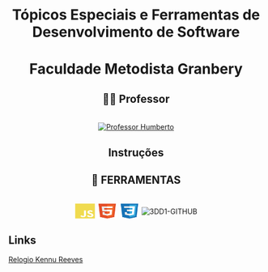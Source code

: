 <h1 align="center">Tópicos Especiais e Ferramentas de Desenvolvimento de Software</h1>


   <h1 align="center">Faculdade Metodista Granbery</h1>    
    

<h2 align="center">👨‍🏫 Professor</h2>
<div align="center" style="display: inline_block"><br>
    <a href="https://www.linkedin.com/in/humberto-dalpra-837b511aa/"><img alt="Professor Humberto" src="https://media-exp1.licdn.com/dms/image/C4E03AQGcAWb3Z-gvCA/profile-displayphoto-shrink_400_400/0/1594320267202?e=1636588800&v=beta&t=rlmmyL4IVI_8O4qNuc1lbPqS4vPl4JGxqwMz-f7S0lg" width="115"></a>
    </div>

<h2 align="center">Instruções</h2>


<h2 align="center">🧪 FERRAMENTAS</h2>


<div align="center" style="display: inline_block"><br>
  
  <img align="center" alt="3DD1-Js" height="30" width="40" src="https://raw.githubusercontent.com/devicons/devicon/master/icons/javascript/javascript-plain.svg">  
  <img align="center" alt="3DD1-HTML" height="30" width="40" src="https://raw.githubusercontent.com/devicons/devicon/master/icons/html5/html5-original.svg">
  <img align="center" alt="3DD1-CSS" height="30" width="40" src="https://raw.githubusercontent.com/devicons/devicon/master/icons/css3/css3-original.svg">
  <img align="center" alt="3DD1-GITHUB" height="50" width="40" src="https://cdn.jsdelivr.net/gh/devicons/devicon/icons/github/github-original.svg">  
</div>

<h2>Links</h2>
<a href="https://3dd1.github.io/relogioComJavascript/Atv1/">Relogio Kennu Reeves</a>

